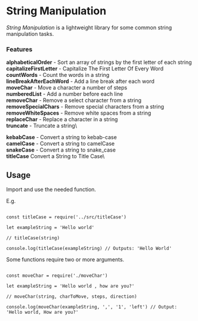 # String Manipulation

*String Manipulation* is a lightweight library for some common string manipulation tasks.

### Features

**alphabeticalOrder** - Sort an array of strings by the first letter of each string\
**capitalizeFirstLetter** - Capitalize The First Letter Of Every Word\
**countWords** - Count the words in a string\
**lineBreakAfterEachWord** - Add a line break after each word\
**moveChar** - Move a character a number of steps\
**numberedList** - Add a number before each line\
**removeChar** - Remove a select character from a string\
**removeSpecialChars** - Remove special characters from a string\
**removeWhiteSpaces** - Remove white spaces from a string\
**replaceChar** - Replace a character in a string\
**truncate** - Truncate a string\

**kebabCase** - Convert a string to kebab-case\
**camelCase** - Convert a string to camelCase\
**snakeCase** - Convert a string to snake_case\
**titleCase** Convert a String to Title Case\

## Usage

Import and use the needed function.

E.g.

```

const titleCase = require('../src/titleCase')

let exampleString = 'Hello world'

// titleCase(string)

console.log(titleCase(exampleString) // Outputs: 'Hello World'

```

Some functions require two or more arguments.

```

const moveChar = require('./moveChar')

let exampleString = 'Hello world , how are you?'

// moveChar(string, charToMove, steps, direction)

console.log(moveChar(exampleString, ',', '1', 'left') // Output: 'Hello world, How are you?'




```